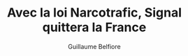---
layout: post
title: "Avec la loi Narcotrafic, Signal quittera la France"
link: "https://www.clubic.com/actualite-555135-avec-la-loi-narcotrafic-signal-quittera-la-france.html"
author: "Guillaume Belfiore"
published_date: "27/02/2025"
description: "La présidente de la fondation Signal a affirmé publiquement qu'elle ne distribuerait plus la messagerie sécurisée au sein des pays ayant voté des lois visant à interdire ou amoindrir le chiffrement."
language: "fr"
categories: 
   - Liens
tags: "signal surveillance vie-privée"
og-tags: "signal surveillance vie-privée"
permalink: /:categories/:year/:month/:day/:title/
---